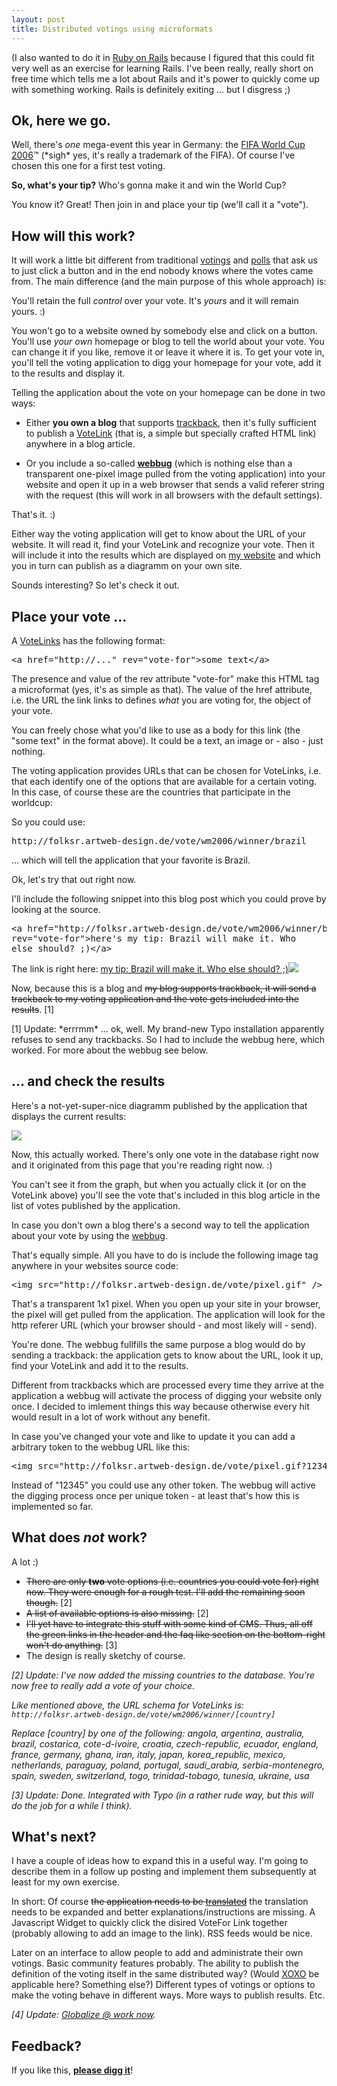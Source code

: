 ```yaml
--- 
layout: post
title: Distributed votings using microformats
---
```

<p>(I also wanted to do it in <a href="http://rubyonrails.com">Ruby on Rails</a>
because I figured that this could fit very well as an exercise for learning Rails.
I've been really, really short on free time which tells me a lot about Rails
and it's power to quickly come up with something working. Rails is definitely
exiting ... but I disgress ;)</p>

<h2>Ok, here we go.</h2>

<p>Well, there's <em>one</em> mega-event this year in Germany: the
<a href="http://fifaworldcup.yahoo.com/06/en/index.html">FIFA World Cup 2006</a>&trade;
(*sigh* yes, it's really a trademark of the FIFA). Of course I've chosen this one for
a first test voting. </p>

<p><strong>So, what's your tip?</strong> Who's gonna make it and win the World Cup?</p>

<p>You know it? Great! Then join in and place your tip (we'll call it a "vote").</p>

<h2>How will this work?</h2>

<p>It will work a little bit different from traditional <a href="http://www.ego4u.com/en/read-on/animals/soccer/worldcup2006/vote">votings</a>
and <a href="http://www.misterpoll.com/1851871507.html/">polls</a>
that ask us to just click a button and in the end nobody knows where the votes
came from. The main difference (and the main purpose of this whole approach)
is: </p>

<p>You'll retain the full <em>control</em> over your vote. It's <em>yours</em> and it will remain yours. :)</p>

<p>You won't go to a website owned by somebody else and click on a button.
You'll use <em>your own</em> homepage or blog to tell the world about your vote.  You
can change it if you like, remove it or leave it where it is. To get your vote
in, you'll tell the voting application to digg your homepage for your vote,
add it to the results and display it.</p>

<p>Telling the application about the vote on your homepage can be done in two
ways:</p>

<ul>
<li><p>Either <strong>you own a blog</strong> that supports
<a href="http://en.wikipedia.org/wiki/Trackback">trackback</a>,
then it's fully sufficient to publish a
<a href="http://microformats.org/wiki/vote-links">VoteLink</a>
(that is, a simple but specially crafted HTML link) anywhere
in a blog article. </p></li>
<li><p>Or you include a so-called <strong><a href="http://en.wikipedia.org/wiki/Webbug">webbug</a></strong>
(which is nothing else than a transparent one-pixel image pulled from the
voting application) into your website and open it up in a web browser that
sends a valid referer string with the request (this will work in all
browsers with the default settings). </p></li>
</ul>

<p>That's it. :)</p>

<p>Either way the voting application will get to know about the URL of your
website. It will read it, find your VoteLink and recognize your vote.
Then it will include it into the results which are displayed on
<a href="http://folksr.artweb-design.de/en/voting/wm2006/winner">my website</a>
and which you in turn can publish as a diagramm on your own site. </p>


<p>Sounds interesting? So let's check it out.</p>

<h2>Place your vote ...</h2>

<p>A <a href="http://microformats.org/wiki/vote-links">VoteLinks</a> has the following format:</p>

<pre>
&lt;a href="http://..." rev="vote-for"&gt;some text&lt;/a&gt;
</pre>

<p>The presence and value of the rev attribute "vote-for" make this HTML tag a microformat
(yes, it's as simple as that). The value of the href attribute, i.e. the URL
the link links to defines <em>what</em> you are voting for, the object of your vote.</p>

<p>You can freely chose what you'd like to use as a body for this link (the "some
text" in the format above). It could be a text, an image or - also - just
nothing.</p>

<p>The voting application provides URLs that can be chosen for VoteLinks,
i.e. that each identify one of the options that are available for a certain
voting. In this case, of course these are the countries that participate in
the worldcup:</p>

<p>So you could use:</p>

<pre>
http://folksr.artweb-design.de/vote/wm2006/winner/brazil
</pre>

<p>... which will tell the application that your favorite is Brazil.</p>

<p>Ok, let's try that out right now. </p>

<p>I'll include the following snippet into this blog post which you could prove by looking at the source. </p>

<pre>
&lt;a href="http://folksr.artweb-design.de/vote/wm2006/winner/brazil"
rev="vote-for">here's my tip: Brazil will make it. Who 
else should? ;)&lt;/a>
</pre>

<p>The link is right here: <a href="http://folksr.artweb-design.de/en/voting/wm2006/winner/brazil"
rev="vote-for">my tip: Brazil will make it. Who else should? ;)</a><img src="http://folksr.artweb-design.de/vote/pixel.gif" /></p>

<p>Now, because this is a blog and <span style="text-decoration: line-through">my blog supports trackback, it will send a
trackback to my voting application and the vote gets included into the
results</span>. [1]</p>

<p>[1] Update: *errrmm* ... ok, well. My brand-new Typo installation apparently refuses to send any trackbacks. So I had to include the webbug here, which worked. For more about the webbug see below.</p>

<h2>... and check the results</h2>

<p>Here's a not-yet-super-nice diagramm published by the application that displays
the current results:</p>

<a href="http://folksr.artweb-design.de/en/voting/wm2006/winner">
<img src="http://folksr.artweb-design.de/en/voting/wm2006/winner/graph/pie.png"
style="border-width: 0px" />
</a>

<p>Now, this actually worked. There's only one vote in the database right now and it originated from this page that you're reading right now. :)</p>

<p>You can't see it from the graph, but when you actually click it (or on the
VoteLink above) you'll see the vote that's included in this blog article
in the list of votes published by the application.</p>

<p>In case you don't own a blog there's a second way to tell the application
about your vote by using the <a href="http://en.wikipedia.org/wiki/Webbug">webbug</a>. </p>

<p>That's equally simple. All you have to do is include the following image tag
anywhere in your websites source code:</p>

<pre>
&lt;img src="http://folksr.artweb-design.de/vote/pixel.gif" />
</pre>

<p>That's a transparent 1x1 pixel. When you open up your site in your browser, the
pixel will get pulled from the application. The application will look for the http
referer URL (which your browser should - and most likely will - send). </p>

<p>You're done. The webbug fullfills the same purpose a blog would do by sending
a trackback: the application gets to know about the URL, look it up, find your
VoteLink and add it to the results.</p>

<p>Different from trackbacks which are processed every time they arrive at the application
a webbug will activate the process of digging your website only once. I decided to imlement
things this way because otherwise every hit would result in a lot of work without any benefit.</p>

<p>In case you've changed your vote and like to update it you can add a arbitrary token
to the webbug URL like this:</p>
<pre>
&lt;img src="http://folksr.artweb-design.de/vote/pixel.gif?12345" />
</pre>
<p>Instead of "12345" you could use any other token. The webbug will active the digging 
process once per unique token - at least that's how this is implemented so far.</p>

<h2>What does <i>not</i> work?</h2>

<p>A lot :)</p>

<style>
.done { text-decoration: line-through; }
</style>
<ul>
<li><span class="done">There are only <strong>two</strong> vote options (i.e. countries you could vote for) right now. They were enough for a rough test. I'll add the remaining soon though.</span> [2]</li>
<li><span class="done">A list of available options is also missing.</span> [2]</li>
<li><span class="done">I'll yet have to integrate this stuff with some kind of CMS. Thus, all off the green links in the header and the faq like section on the bottom-right won't do anything.</span> [3]</li>
<li>The design is really sketchy of course.</li>
</ul>

<p><em>[2] Update: I've now added the missing countries to the database. You're now free to really add a vote of your choice.</em></p>
<p><em>Like mentioned above, the URL schema for VoteLinks is: <code>http://folksr.artweb-design.de/vote/wm2006/winner/[country]</code></em></p>
<p><em>Replace [country] by one of the following: angola, argentina, australia, brazil, costarica, cote-d-ivoire, croatia, czech-republic, ecuador, england, france, germany, ghana, iran, italy, japan, korea_republic, mexico, netherlands, paraguay, poland, portugal, saudi_arabia, serbia-montenegro, spain, sweden, switzerland, togo, trinidad-tobago, tunesia, ukraine, usa</em></p>

<p><em>[3] Update: Done. Integrated with Typo (in a rather rude way, but this will do the job for a while I think).</em></p>

<h2>What's next?</h2>

<p>I have a couple of ideas how to expand this in a useful way. I'm going to
describe them in a follow up posting and implement them subsequently at least
for my own exercise.</p>

<p>In short: Of course <span class="done">the application needs to be <a href="http://www.globalize-rails.org/wiki/">translated</a></span>
the translation needs to be expanded and better explanations/instructions are missing.
A Javascript Widget to quickly click the disired VoteFor Link together (probably allowing to add
an image to the link). RSS feeds would be nice.</p>

<p>Later on an interface to allow people to add and administrate their own
votings. Basic community features probably. The ability to publish the definition of
the voting itself in the same distributed way? (Would <a href="http://microformats.org/wiki/xoxo">XOXO</a> be applicable here?
Something else?) Different types of votings or options to make the
voting behave in different ways. More ways to publish results. Etc.</p>

<p><em>[4] Update: <a href="http://www.artweb-design.de/articles/2006/06/09/real-fun-get-on-rails-with-globalize">Globalize @ work now</a>.</em></p>

<h2>Feedback?</h2>

<p>If you like this, <a style="font-weight: bold;" href="http://digg.com/programming/Distributed_votings_using_microformats_">please digg it</a>!</p>
